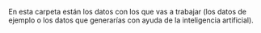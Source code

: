 En esta carpeta están los datos con los que vas a trabajar (los datos de ejemplo o los datos que generarías con ayuda de la inteligencia artificial).